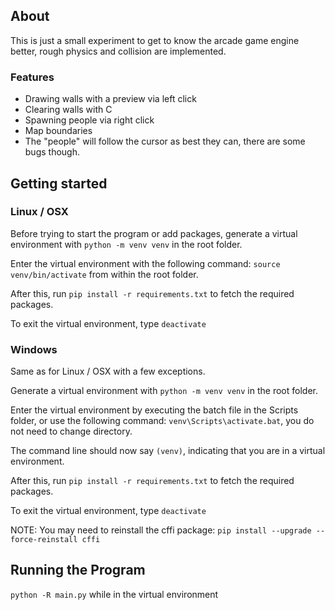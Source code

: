 ## About
This is just a small experiment to get to know the arcade game engine better, rough physics and collision are implemented.

### Features
- Drawing walls with a preview via left click
- Clearing walls with C
- Spawning people via right click
- Map boundaries
- The "people" will follow the cursor as best they can, there are some bugs though.

## Getting started
### Linux / OSX
Before trying to start the program or add packages, generate a virtual environment with `python -m venv venv` in the root folder.

Enter the virtual environment with the following command: `source venv/bin/activate` from within the root folder.

After this, run `pip install -r requirements.txt` to fetch the required packages.

To exit the virtual environment, type `deactivate`

### Windows
Same as for Linux / OSX with a few exceptions.

Generate a virtual environment with `python -m venv venv` in the root folder.

Enter the virtual environment by executing the batch file in the Scripts folder, or use the following command: `venv\Scripts\activate.bat`, you do not need to change directory.

The command line should now say `(venv)`, indicating that you are in a virtual environment.

After this, run `pip install -r requirements.txt` to fetch the required packages.

To exit the virtual environment, type `deactivate`

NOTE: You may need to reinstall the cffi package:
`pip install --upgrade --force-reinstall cffi`

## Running the Program
`python -R main.py` while in the virtual environment
